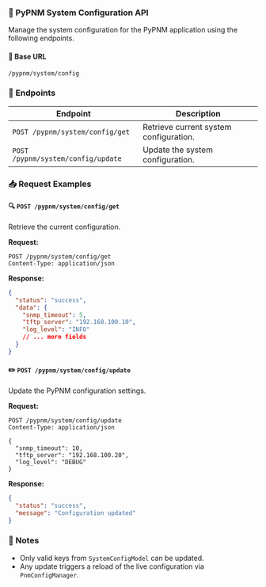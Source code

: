 ### 📘 PyPNM System Configuration API

Manage the system configuration for the PyPNM application using the following endpoints.


#### 📍 Base URL

```
/pypnm/system/config
```


### 🚀 Endpoints

| Endpoint                            | Description                             |
|-------------------------------------|-----------------------------------------|
| `POST /pypnm/system/config/get`     | Retrieve current system configuration.  |
| `POST /pypnm/system/config/update`  | Update the system configuration.        |



### 📥 Request Examples

#### 🔍 `POST /pypnm/system/config/get`

Retrieve the current configuration.

**Request:**

```http
POST /pypnm/system/config/get
Content-Type: application/json
```

**Response:**

```json
{
  "status": "success",
  "data": {
    "snmp_timeout": 5,
    "tftp_server": "192.168.100.10",
    "log_level": "INFO"
    // ... more fields
  }
}
```


#### ✏️ `POST /pypnm/system/config/update`

Update the PyPNM configuration settings.

**Request:**

```http
POST /pypnm/system/config/update
Content-Type: application/json

{
  "snmp_timeout": 10,
  "tftp_server": "192.168.100.20",
  "log_level": "DEBUG"
}
```

**Response:**

```json
{
  "status": "success",
  "message": "Configuration updated"
}
```


### 🔐 Notes

* Only valid keys from `SystemConfigModel` can be updated.
* Any update triggers a reload of the live configuration via `PnmConfigManager`.
